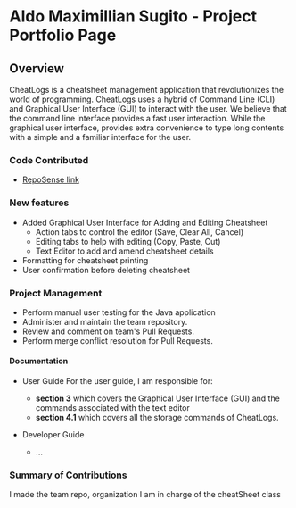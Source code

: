 # Aldo Maximillian Sugito - Project Portfolio Page

## Overview
CheatLogs is a cheatsheet management application that revolutionizes the world of programming.
CheatLogs uses a hybrid of Command Line (CLI) and Graphical User Interface (GUI) to interact with the user. 
We believe that the command line interface provides a fast user interaction.
While the graphical user interface, provides extra convenience to type long contents with a simple and a familiar interface for the user.

### Code Contributed
* [RepoSense link](https://nus-cs2113-ay2021s1.github.io/tp-dashboard/#breakdown=true&search=aldo&sort=groupTitle&sortWithin=title&since=2020-09-27&timeframe=commit&mergegroup=&groupSelect=groupByRepos&checkedFileTypes=docs~functional-code~test-code~other&tabOpen=true&tabType=authorship&tabAuthor=domaxi&tabRepo=AY2021S1-CS2113T-W11-3%2Ftp%5Bmaster%5D&authorshipIsMergeGroup=false&authorshipFileTypes=docs~functional-code~test-code~other)

### New features
* Added Graphical User Interface for Adding and Editing Cheatsheet
    * Action tabs to control the editor (Save, Clear All, Cancel)
    * Editing tabs to help with editing (Copy, Paste, Cut)
    * Text Editor to add and amend cheatsheet details
* Formatting for cheatsheet printing
* User confirmation before deleting cheatsheet

### Project Management
* Perform manual user testing for the Java application
* Administer and maintain the team repository.
* Review and comment on team's Pull Requests.
* Perform merge conflict resolution for Pull Requests.

#### Documentation
* User Guide
    For the user guide, I am responsible for:
    
    * **section 3** which covers the Graphical User Interface (GUI) and the commands associated with the text editor
    * **section 4.1** which covers all the storage commands of CheatLogs.
* Developer Guide
    * ...
    
### Summary of Contributions
I made the team repo, organization
I am in charge of the cheatSheet class